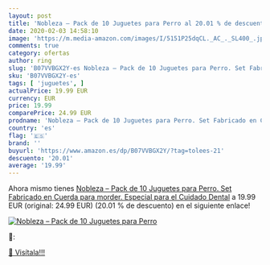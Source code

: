 ```yaml
---
layout: post
title: 'Nobleza – Pack de 10 Juguetes para Perro al 20.01 % de descuento'
date: 2020-02-03 14:58:10
image: 'https://m.media-amazon.com/images/I/5151P25dqCL._AC_._SL400_.jpg'
comments: true
category: ofertas
author: ring
slug: 'B07VVBGX2Y-es Nobleza – Pack de 10 Juguetes para Perro. Set Fabricado en...'
sku: 'B07VVBGX2Y-es'
tags: [ 'juguetes', ]
actualPrice: 19.99 EUR
currency: EUR
price: 19.99
comparePrice: 24.99 EUR
prodname: 'Nobleza – Pack de 10 Juguetes para Perro. Set Fabricado en Cuerda para morder. Especial para el Cuidado Dental'
country: 'es'
flag: '🇪🇸'
brand: ''
buyurl: 'https://www.amazon.es/dp/B07VVBGX2Y/?tag=tolees-21'
descuento: '20.01'
average: '19.99'
---
```


Ahora mismo tienes [Nobleza – Pack de 10 Juguetes para Perro. Set Fabricado en Cuerda para morder. Especial para el Cuidado Dental](https://www.amazon.es/dp/B07VVBGX2Y/?tag=tolees-21) a 19.99 EUR (original: 24.99 EUR) (20.01 %  de descuento) en el siguiente enlace!

[![Nobleza – Pack de 10 Juguetes para Perro](https://m.media-amazon.com/images/I/5151P25dqCL._AC_._SL400_.jpg)](https://www.amazon.es/dp/B07VVBGX2Y/?tag=tolees-21)

🔎:


[🛒 Visítala!!!](https://www.amazon.es/dp/B07VVBGX2Y/?tag=tolees-21)
